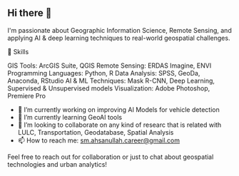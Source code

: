## Hi there 👋

I'm passionate about Geographic Information Science, Remote Sensing, and applying AI & deep learning techniques to real-world geospatial challenges.

🚀 Skills

GIS Tools: ArcGIS Suite, QGIS
Remote Sensing: ERDAS Imagine, ENVI
Programming Languages: Python, R
Data Analysis: SPSS, GeoDa, Anaconda, RStudio
AI & ML Techniques: Mask R-CNN, Deep Learning, Supervised & Unsupervised models
Visualization: Adobe Photoshop, Premiere Pro

- 🔭 I’m currently working on improving AI Models for vehicle detection
- 🌱 I’m currently learning GeoAI tools
- 👯 I’m looking to collaborate on any kind of researc that is related with LULC, Transportation, Geodatabase, Spatial Analysis
- 📫 How to reach me: sm.ahsanullah.career@gmail.com

Feel free to reach out for collaboration or just to chat about geospatial technologies and urban analytics!
